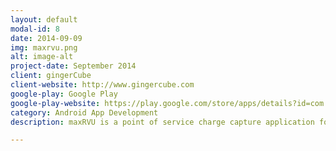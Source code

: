 ```yaml
---
layout: default
modal-id: 8
date: 2014-09-09
img: maxrvu.png
alt: image-alt
project-date: September 2014
client: gingerCube
client-website: http://www.gingercube.com
google-play: Google Play
google-play-website: https://play.google.com/store/apps/details?id=com.gingercubeinc.maxrvu
category: Android App Development
description: maxRVU is a point of service charge capture application for the American physicians, hospitals and even resident doctors. I started work on this app in December 2011 and the client used my company's and my services to work on this app until September 2014.

---
```


